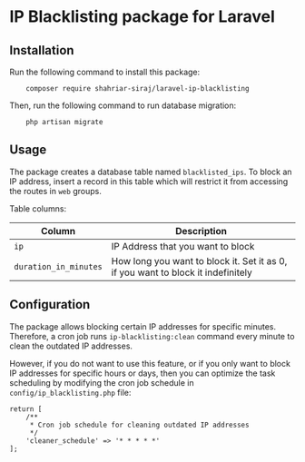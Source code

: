 # IP Blacklisting package for Laravel

## Installation
Run the following command to install this package:
```
    composer require shahriar-siraj/laravel-ip-blacklisting
```

Then, run the following command to run database migration:
```
    php artisan migrate
```

## Usage
The package creates a database table named `blacklisted_ips`. To block an IP address, insert a record in this table 
which will restrict it from accessing the routes in `web` groups.

Table columns:

| Column                | Description                                                                      |
|-----------------------|----------------------------------------------------------------------------------|
| `ip`                  | IP Address that you want to block                                                |
| `duration_in_minutes` | How long you want to block it. Set it as 0, if you want to block it indefinitely |

## Configuration
The package allows blocking certain IP addresses for specific minutes. Therefore, a cron job runs 
`ip-blacklisting:clean` command every minute to clean the outdated IP addresses. 

However, if you do not want to use this feature, or if you only want to block IP addresses for specific hours or days, 
then you can optimize the task scheduling by modifying the cron job schedule in `config/ip_blacklisting.php` file:

```injectablephp
return [
    /**
     * Cron job schedule for cleaning outdated IP addresses
     */
    'cleaner_schedule' => '* * * * *'
];
```
